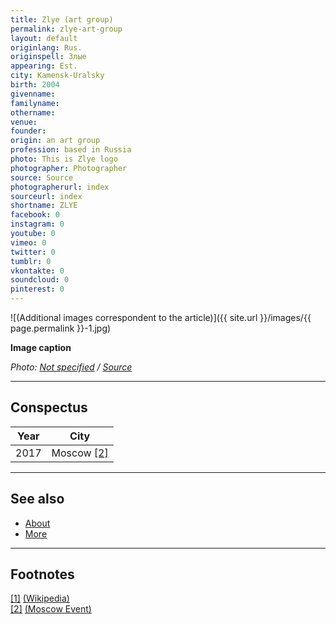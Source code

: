 ```yaml
---
title: Zlye (art group)  
permalink: zlye-art-group  
layout: default  
originlang: Rus.  
originspell: Злые  
appearing: Est.  
city: Kamensk-Uralsky  
birth: 2004  
givenname:  
familyname:  
othername:  
venue:  
founder:  
origin: an art group  
profession: based in Russia  
photo: This is Zlye logo  
photographer: Photographer  
source: Source  
photographerurl: index  
sourceurl: index  
shortname: ZLYE  
facebook: 0  
instagram: 0  
youtube: 0  
vimeo: 0  
twitter: 0  
tumblr: 0  
vkontakte: 0  
soundcloud: 0  
pinterest: 0  
---
```


![(Additional images correspondent to the article)]({{ site.url }}/images/{{ page.permalink }}-1.jpg)  

**Image caption**  

*Photo: [Not specified](index) / [Source](index)*  

---

## Сonspectus  

| **Year** | **City**         |  
|----------|------------------|  
| 2017     | Moscow <span id="a2">[\[2\]](#f2)</span> |  

---

## See also  

+ [About](index)  
+ [More](index)  

---

## Footnotes  

[[1]](#a1) <span id="f1"></span> [(Wikipedia)](index)  
[[2]](#a2) <span id="f2"></span> [(Moscow Event)](index)  

